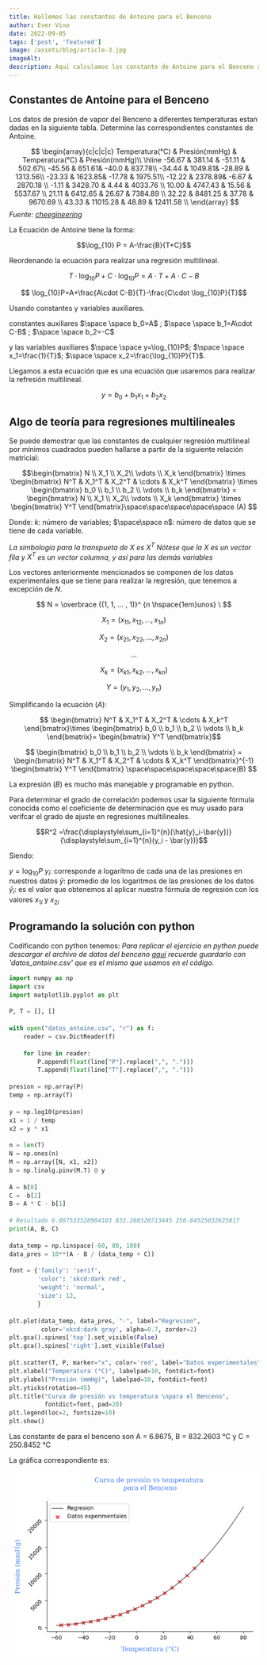 ```yaml
---
title: Hallemos las constantes de Antoine para el Benceno
author: Ever Vino
date: 2022-09-05
tags: ['post', 'featured']
image: /assets/blog/article-3.jpg
imageAlt: 
description: Aquí calculamos los constante de Antoine para el Benceno a partir de datos experimentales, usando las librería numpy, también graficamos la curva resultando con matplotlib.
---
```


## Constantes de Antoine para el Benceno

Los datos de presión de vapor del Benceno a diferentes temperaturas estan dadas en la siguiente tabla. Determine las correspondientes constantes de Antoine.

$$
\begin{array}{c|c|c|c} Temperatura(°C) & Presión(mmHg) & Temperatura(°C) & Presión(mmHg)\\ \hline -56.67 & 381.14 & -51.11 & 502.67\\ -45.56 & 651.61& -40.0 & 837.78\\ -34.44 & 1049.81& -28.89 & 1313.56\\ -23.33 & 1623.85& -17.78 & 1975.51\\ -12.22 & 2378.89& -6.67 & 2870.18 \\ -1.11 & 3428.70 & 4.44 & 4033.76 \\ 10.00 & 4747.43 & 15.56 & 5537.67 \\ 21.11 & 6412.65 & 26.67 & 7384.89 \\ 32.22 & 8481.25 & 37.78 & 9670.69 \\ 43.33 & 11015.28 & 48.89 & 12411.58 \\
\end{array}
$$
_Fuente: [cheegineering](http://cheengineering.blogspot.com/2007_10_01_archive.html)_

La Ecuación de Antoine tiene la forma:

$$\log_{10} P = A-\frac{B}{T+C}$$

Reordenando la ecuación para realizar una regresión multilineal.

$$T \cdot \log_{10}P +C\cdot \log_{10}P =A\cdot T+A\cdot C-B $$

$$ \log_{10}P=A+\frac{A\cdot C-B}{T}-\frac{C\cdot \log_{10}P}{T}$$

Usando constantes y variables auxiliares.

constantes auxiliares $\space \space b_0=A$ ;    $\space \space b_1=A\cdot C-B$ ;    $\space \space b_2=-C$

y las variables auxiliares $\space \space y=\log_{10}P$; $\space \space x_1=\frac{1}{T}$; $\space \space x_2=\frac{\log_{10}P}{T}$.

Llegamos a esta ecuación que es una ecuación que usaremos para realizar la refresión multilineal.

$$y=b_0+b_1 x_1+b_2 x_2$$

## Algo de teoría para regresiones multilineales

Se puede demostrar que las constantes de cualquier regresión multilineal por mínimos cuadrados pueden hallarse a partir de la siguiente relación matricial:

$$\begin{bmatrix} N \\ X_1 \\ X_2\\ \vdots \\ X_k \end{bmatrix} \times
\begin{bmatrix} N^T & X_1^T & X_2^T & \cdots & X_k^T \end{bmatrix} \times
\begin{bmatrix} b_0 \\ b_1 \\ b_2 \\ \vdots \\ b_k \end{bmatrix} =
\begin{bmatrix} N \\ X_1 \\ X_2\\ \vdots \\ X_k \end{bmatrix} \times
\begin{bmatrix} Y^T \end{bmatrix}\space\space\space\space\space (A)
$$

Donde: $k$: número de variables; $\space\space n$: número de datos que se tiene de cada variable.

_La simbología para la transpueta de $X$ es $X^T$ Nótese que la $X$ es un vector fila y $X^T$ es un vector columna, y así para las demás variables_

Los vectores anteriormente mencionados se componen de los datos experimentales que se tiene para realizar la regresión, que tenemos a excepción de $N$.

$$ N = \overbrace {(1, 1, ... , 1)}^ {n \hspace{1em}unos} \ $$

$$ X_1=(x_{11}, x_{12}, ... , x_{1n})$$

$$ X_2=(x_{21}, x_{22}, ... , x_{2n})$$

$$...$$

$$ X_k=(x_{k1}, x_{k2}, ... , x_{kn})$$

$$ Y=(y_1, y_2, ... , y_n)$$

Simplificando la ecuación $(A)$:

$$ \begin{bmatrix} N^T & X_1^T & X_2^T & \cdots & X_k^T \end{bmatrix}\times \begin{bmatrix} b_0 \\ b_1 \\ b_2 \\ \vdots \\ b_k \end{bmatrix}=  \begin{bmatrix} Y^T \end{bmatrix}$$

$$ \begin{bmatrix} b_0 \\ b_1 \\ b_2 \\ \vdots \\ b_k \end{bmatrix}
= \begin{bmatrix} N^T & X_1^T & X_2^T & \cdots & X_k^T \end{bmatrix}^{-1} \begin{bmatrix} Y^T \end{bmatrix}
\space\space\space\space\space(B)
$$

La expresión $(B)$ es mucho más manejable y programable en python.

Para determinar el grado de correlación podemos usar la siguiente fórmula conocida como el coeficiente de determinación que es muy usado para verifcar el grado de ajuste en regresiones multilineales.

$$R^2 =\frac{\displaystyle\sum_{i=1}^{n}(\hat{y}_i-\bar{y})}{\displaystyle\sum_{i=1}^{n}(y_i - \bar{y})}$$

Siendo: 

$y =\log_{10}P$
$y_i$: corresponde a logaritmo de cada una de las presiones en nuestros datos
$\bar{y}$: promedio de los logaritmos de las presiones de los datos
$\hat{y}_i$: es el valor que obtenemos al aplicar nuestra fórmula de regresión con los valores $x_{1i}$ y $x_{2i}$

## Programando la solución con python

Codificando con python tenemos:
*Para replicar el ejercicio en python puede descargar el archivo de datos del benceno [aquí](https://gist.githubusercontent.com/EverVino/026e9e745ddd078b64d3b643b1068a9c/raw/86ae999a475390b759b53b3e1d6d90014e10b802/datos_benceno_P_T.csv) recuerde guardarlo con 'datos_antoine.csv' que es el mismo que usamos en el código.*

```py
import numpy as np
import csv
import matplotlib.pyplot as plt

P, T = [], []

with open("datos_antoine.csv", "r") as f:
    reader = csv.DictReader(f)

    for line in reader:
        P.append(float(line["P"].replace(",", ".")))
        T.append(float(line["T"].replace(",", ".")))

presion = np.array(P)
temp = np.array(T)

y = np.log10(presion)
x1 = 1 / temp
x2 = y * x1

n = len(T)
N = np.ones(n)
M = np.array([N, x1, x2])
b = np.linalg.pinv(M.T) @ y

A = b[0]
C = -b[2]
B = A * C - b[1]

# Resultado 6.867533528904103 832.260320713445 250.84525032625817
print(A, B, C)

data_temp = np.linspace(-60, 80, 100)
data_pres = 10**(A - B / (data_temp + C))

font = {'family': 'serif',
        'color': 'xkcd:dark red',
        'weight': 'normal',
        'size': 12,
        }

plt.plot(data_temp, data_pres, "-", label="Regresion",
         color='xkcd:dark gray', alpha=0.7, zorder=2)
plt.gca().spines['top'].set_visible(False)
plt.gca().spines['right'].set_visible(False)

plt.scatter(T, P, marker="x", color='red', label="Datos experimentales")
plt.xlabel("Temperatura (°C)", labelpad=10, fontdict=font)
plt.ylabel("Presión (mmHg)", labelpad=10, fontdict=font)
plt.yticks(rotation=45)
plt.title("Curva de presión vs temperatura \npara el Benceno",
          fontdict=font, pad=20)
plt.legend(loc=2, fontsize=10)
plt.show()

```

Las constante de para el benceno son A = 6.8675, B = 832.2603 °C y C = 250.8452 °C

La gráfica correspondiente es:

![Gráfica resultante](../../assets/blog/benceno.png)

